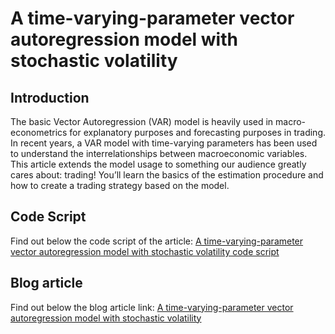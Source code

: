 # A time-varying-parameter vector autoregression model with stochastic volatility

## Introduction 
The basic Vector Autoregression (VAR) model is heavily used in macro-econometrics for explanatory purposes and forecasting purposes in trading. In recent years, a VAR model with time-varying parameters has been used to understand the interrelationships between macroeconomic variables. This article extends the model usage to something our audience greatly cares about: trading! You’ll learn the basics of the estimation procedure and how to create a trading strategy based on the model. 

## Code Script
Find out below the code script of the article:
[A time-varying-parameter vector autoregression model with stochastic volatility code script](https://github.com/quantra-go-algo/Algorithmic-Trading-Code-Examples/blob/main/blog_articles/time-varying-parameter-vector-autoregression-model-with-stochastic-volatility/TVP_VAR_SV.R)
## Blog article 
Find out below the blog article link:
[A time-varying-parameter vector autoregression model with stochastic volatility](https://blog.quantinsti.com/tvp-var-stochastic-volatility/)
